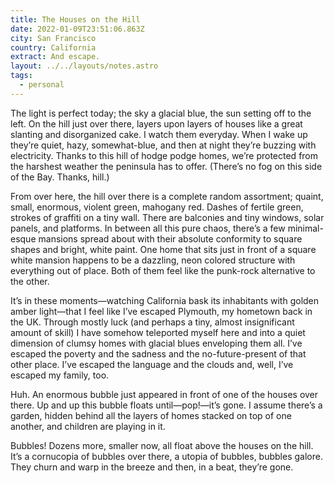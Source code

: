 ```yaml
---
title: The Houses on the Hill
date: 2022-01-09T23:51:06.863Z
city: San Francisco
country: California
extract: And escape.
layout: ../../layouts/notes.astro
tags:
  - personal
---
```

The light is perfect today; the sky a glacial blue, the sun setting off to the left. On the hill just over there, layers upon layers of houses like a great slanting and disorganized cake. I watch them everyday. When I wake up they’re quiet, hazy, somewhat-blue, and then at night they’re buzzing with electricity. Thanks to this hill of hodge podge homes, we’re protected from the harshest weather the peninsula has to offer. (There’s no fog on this side of the Bay. Thanks, hill.)

From over here, the hill over there is a complete random assortment; quaint, small, enormous, violent green, mahogany red. Dashes of fertile green, strokes of graffiti on a tiny wall. There are balconies and tiny windows, solar panels, and platforms. In between all this pure chaos, there’s a few minimal-esque mansions spread about with their absolute conformity to square shapes and bright, white paint. One home that sits just in front of a square white mansion happens to be a dazzling, neon colored structure with everything out of place. Both of them feel like the punk-rock alternative to the other.

It’s in these moments—watching California bask its inhabitants with golden amber light—that I feel like I’ve escaped Plymouth, my hometown back in the UK. Through mostly luck (and perhaps a tiny, almost insignificant amount of skill) I have somehow teleported myself here and into a quiet dimension of clumsy homes with glacial blues enveloping them all. I’ve escaped the poverty and the sadness and the no-future-present of that other place. I’ve escaped the language and the clouds and, well, I’ve escaped my family, too.

Huh. An enormous bubble just appeared in front of one of the houses over there. Up and up this bubble floats until—pop!—it’s gone. I assume there’s a garden, hidden behind all the layers of homes stacked on top of one another, and children are playing in it. 

Bubbles! Dozens more, smaller now, all float above the houses on the hill. It’s a cornucopia of bubbles over there, a utopia of bubbles, bubbles galore. They churn and warp in the breeze and then, in a beat, they’re gone.